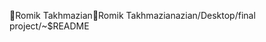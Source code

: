 Romik Takhmazian                                      R o m i k   T a k h m a z i a n   a z i a n / D e s k t o p / f i n a l   p r o j e c t / ~ $ R E A D M E 